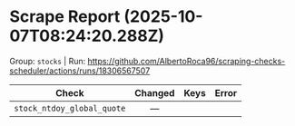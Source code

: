 # Scrape Report (2025-10-07T08:24:20.288Z)

Group: `stocks`  |  Run: https://github.com/AlbertoRoca96/scraping-checks-scheduler/actions/runs/18306567507

| Check | Changed | Keys | Error |
|---|:---:|:--|:--|
| `stock_ntdoy_global_quote` | — |  |  |
